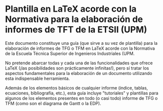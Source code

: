 <h1> Plantilla en LaTeX acorde con la Normativa para la elaboración de informes de TFT de la ETSII (UPM) </h1>

Este documento constituye una guía (que sirve a su vez de plantilla) para la elaboración de informes de TFG o TFM en LaTeX acorde con la Normativa de la Escuela Técnica Superior de Ingenieros Industriales (UPM. 

No pretende abarcar todas y cada una de las funcionalidades que ofrece LaTeX (¡las posibilidades son prácticamente infinitas!), pero sí tratar los aspectos fundamentales para la elaboración de un documento utilizando esta indispensable herramienta. 

Además de los elementos básicos de cualquier informe (índice, tablas, ecuaciones, bibliografía, etc.), esta guía incluye "tutoriales" y plantillas para algunos de los elementos presentes en todo (o casi todo) informe de TFG o TFM (como son el diagrama de Gantt o la EDP). 
